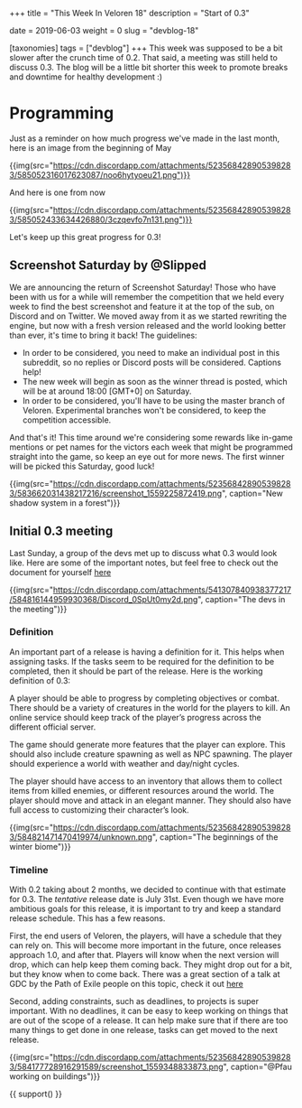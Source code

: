+++
title = "This Week In Veloren 18"
description = "Start of 0.3"

date = 2019-06-03
weight = 0
slug = "devblog-18"

[taxonomies]
tags = ["devblog"]
+++
This week was supposed to be a bit slower after the crunch time of 0.2. That said, a meeting was still held to discuss 0.3. The blog will be a little bit shorter this week to promote breaks and downtime for healthy development :)

# Programming

Just as a reminder on how much progress we've made in the last month, here is an image from the beginning of May

{{img(src="https://cdn.discordapp.com/attachments/523568428905398283/585052316017623087/noo6hytyoeu21.png")}}

And here is one from now

{{img(src="https://cdn.discordapp.com/attachments/523568428905398283/585052433634426880/3czqevfo7n131.png")}}

Let's keep up this great progress for 0.3!

## Screenshot Saturday by @Slipped

We are announcing the return of Screenshot Saturday! Those who have been with us for a while will remember the competition that we held every week to find the best screenshot and feature it at the top of the sub, on Discord and on Twitter. We moved away from it as we started rewriting the engine, but now with a fresh version released and the world looking better than ever, it's time to bring it back! The guidelines:
- In order to be considered, you need to make an individual post in this subreddit, so no replies or Discord posts will be considered. Captions help!
- The new week will begin as soon as the winner thread is posted, which will be at around 18:00 [GMT+0] on Saturday.
- In order to be considered, you'll have to be using the master branch of Veloren. Experimental branches won't be considered, to keep the competition accessible.

And that's it! This time around we're considering some rewards like in-game mentions or pet names for the victors each week that might be programmed straight into the game, so keep an eye out for more news. The first winner will be picked this Saturday, good luck!

{{img(src="https://cdn.discordapp.com/attachments/523568428905398283/583662031438217216/screenshot_1559225872419.png", caption="New shadow system in a forest")}}

## Initial 0.3 meeting

Last Sunday, a group of the devs met up to discuss what 0.3 would look like. Here are some of the important notes, but feel free to check out the document for yourself [here](https://docs.google.com/document/d/15i50N7dISQBaGif1ilfVwhhmt3Ylh46Lam-Lw3l8Gcg/edit?usp=sharing)

{{img(src="https://cdn.discordapp.com/attachments/541307840938377217/584816144959930368/Discord_0SpUt0my2d.png", caption="The devs in the meeting")}}

### Definition

An important part of a release is having a definition for it. This helps when assigning tasks. If the tasks seem to be required for the definition to be completed, then it should be part of the release. Here is the working definition of 0.3:

A player should be able to progress by completing objectives or combat. There should be a variety of creatures in the world for the players to kill. An online service should keep track of the player’s progress across the different official server.

The game should generate more features that the player can explore. This should also include creature spawning as well as NPC spawning. The player should experience a world with weather and day/night cycles.

The player should have access to an inventory that allows them to collect items from killed enemies, or different resources around the world. The player should move and attack in an elegant manner. They should also have full access to customizing their character’s look.

{{img(src="https://cdn.discordapp.com/attachments/523568428905398283/584821471470419974/unknown.png", caption="The beginnings of the winter biome")}}

### Timeline

With 0.2 taking about 2 months, we decided to continue with that estimate for 0.3. The *tentative* release date is July 31st. Even though we have more ambitious goals for this release, it is important to try and keep a standard release schedule. This has a few reasons.

First, the end users of Veloren, the players, will have a schedule that they can rely on. This will become more important in the future, once releases approach 1.0, and after that. Players will know when the next version will drop, which can help keep them coming back. They might drop out for a bit, but they know when to come back. There was a great section of a talk at GDC by the Path of Exile people on this topic, check it out [here](https://youtu.be/tmuy9fyNUjY?t=1076)

Second, adding constraints, such as deadlines, to projects is super important. With no deadlines, it can be easy to keep working on things that are out of the scope of a release. It can help make sure that if there are too many things to get done in one release, tasks can get moved to the next release.

{{img(src="https://cdn.discordapp.com/attachments/523568428905398283/584177728916291589/screenshot_1559348833873.png", caption="@Pfau working on buildings")}}

{{ support() }}
